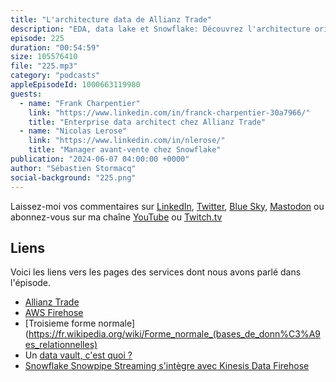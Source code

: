 ```yaml
---
title: "L'architecture data de Allianz Trade"
description: "EDA, data lake et Snowflake: Découvrez l'architecture orientée événements d'Allianz Trade et les systèmes d'ingestion, de stockage, de transformation et d'analyse de données mis en place avec Snowflake. Nous faisons une exploration approfondie de la gestion de données à grande échelle chez Allianz Trade, leader mondial de l'assurance-crédit. Un podcast informatif pour les data scientists, analystes de données et tous ceux qui s'intéressent à la gestion de données."
episode: 225
duration: "00:54:59"
size: 105576410
file: "225.mp3"
category: "podcasts"
appleEpisodeId: 1000663119980
guests:
  - name: "Frank Charpentier"
    link: "https://www.linkedin.com/in/franck-charpentier-30a7966/"
    title: "Enterprise data architect chez Allianz Trade"
  - name: "Nicolas Lerose"
    link: "https://www.linkedin.com/in/nlerose/"
    title: "Manager avant-vente chez Snowflake"
publication: "2024-06-07 04:00:00 +0000"
author: "Sébastien Stormacq"
social-background: "225.png"
---
```


Laissez-moi vos commentaires sur [LinkedIn](https://www.linkedin.com/in/sebastienstormacq/), [Twitter](https://twitter.com/sebsto), [Blue Sky](https://bsky.app/profile/sebsto.bsky.social), [Mastodon](https://awscommunity.social/@sebsto) ou abonnez-vous sur ma chaîne [YouTube](https://www.youtube.com/sebsto) ou [Twitch.tv](https://www.twitch.tv/sebAWS)

## Liens

Voici les liens vers les pages des services dont nous avons parlé dans l'épisode.

- [Allianz Trade](https://www.allianz-trade.fr/)
- [AWS Firehose](https://aws.amazon.com/fr/firehose/)
- [Troisieme forme normale](https://fr.wikipedia.org/wiki/Forme_normale_(bases_de_donn%C3%A9es_relationnelles) 
- Un [data vault, c'est quoi ?](https://www.snowflake.com/data-cloud-glossary/data-vault/)
- [Snowflake Snowpipe Streaming s'intègre avec Kinesis Data Firehose](https://aws.amazon.com/about-aws/whats-new/2024/01/stream-data-snowflake-kinesis-data-firehose-snowpipe-streaming-preview/)